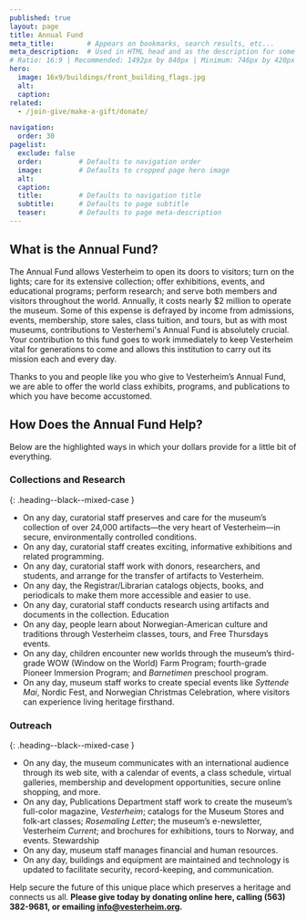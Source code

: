 ```yaml
---
published: true
layout: page
title: Annual Fund
meta_title:        # Appears on bookmarks, search results, etc...
meta_description:  # Used in HTML head and as the description for some search engines
# Ratio: 16:9 | Recommended: 1492px by 840px | Minimum: 746px by 420px
hero:
  image: 16x9/buildings/front_building_flags.jpg
  alt:
  caption:
related:
  - /join-give/make-a-gift/donate/

navigation:
  order: 30
pagelist:
  exclude: false
  order:         # Defaults to navigation order  
  image:         # Defaults to cropped page hero image
  alt:
  caption:
  title:         # Defaults to navigation title
  subtitle:      # Defaults to page subtitle
  teaser:        # Defaults to page meta-description
---
```

What is the Annual Fund?
------------------------
The Annual Fund allows Vesterheim to open its doors to visitors; turn on the lights; care for its extensive collection; offer exhibitions, events, and educational programs; perform research; and serve both members and visitors throughout the world. Annually, it costs nearly $2 million to operate the museum. Some of this expense is defrayed by income from admissions, events, membership, store sales, class tuition, and tours, but as with most museums, contributions to Vesterhemi's Annual Fund is absolutely crucial. Your contribution to this fund goes to work immediately to keep Vesterheim vital for generations to come and allows this institution to carry out its mission each and every day.

Thanks to you and people like you who give to Vesterheim’s Annual Fund, we are able to offer the world class exhibits, programs, and publications to which you have become accustomed.

How Does the Annual Fund Help?
------------------------------
Below are the highlighted ways in which your dollars provide for a little bit of everything.

### Collections and Research
{: .heading--black--mixed-case }

* On any day, curatorial staff preserves and care for the museum’s collection of over 24,000 artifacts—the very heart of Vesterheim—in secure, environmentally controlled conditions.
* On any day, curatorial staff creates exciting, informative exhibitions and related programming.
* On any day, curatorial staff work with donors, researchers, and students, and arrange for the transfer of artifacts to Vesterheim.
* On any day, the Registrar/Librarian catalogs objects, books, and periodicals to make them more accessible and easier to use.
* On any day, curatorial staff conducts research using artifacts and documents in the collection.
Education
* On any day, people learn about Norwegian-American culture and traditions through Vesterheim classes, tours, and Free Thursdays events.
* On any day, children encounter new worlds through the museum’s third-grade WOW (Window on the World) Farm Program; fourth-grade Pioneer Immersion Program; and _Barnetimen_ preschool program.
* On any day, museum staff works to create special events like _Syttende Mai_, Nordic Fest, and Norwegian Christmas Celebration, where visitors can experience living heritage firsthand.

### Outreach
{: .heading--black--mixed-case }

* On any day, the museum communicates with an international audience through its web site, with a calendar of events, a class schedule, virtual galleries, membership and development opportunities, secure online shopping, and more.
* On any day, Publications Department staff work to create the museum’s full-color magazine, _Vesterheim_; catalogs for the Museum Stores and folk-art classes; _Rosemaling Letter_; the museum’s e-newsletter, Vesterheim _Current_; and brochures for exhibitions, tours to Norway, and events.
Stewardship
* On any day, museum staff manages financial and human resources.
* On any day, buildings and equipment are maintained and technology is updated to facilitate security, record-keeping, and communication.

Help secure the future of this unique place which preserves a heritage and connects us all. **Please give today by donating online here, calling (563) 382-9681, or emailing [info@vesterheim.org](mailto:info@vesterheim.org).**